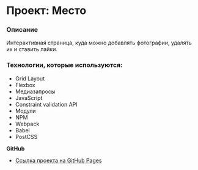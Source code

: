 # Проект: Место

### Описание

Интерактивная страница, куда можно добавлять фотографии, удалять их и ставить лайки.

### Технологии, которые используются:
* Grid Layout
* Flexbox
* Медиазапросы
* JavaScript
* Constraint validation API
* Модули
* NPM
* Webpack
* Babel
* PostCSS

**GitHub**

* [Ссылка проекта на GitHub Pages](https://andreibelyun.github.io/mesto/index.html)
